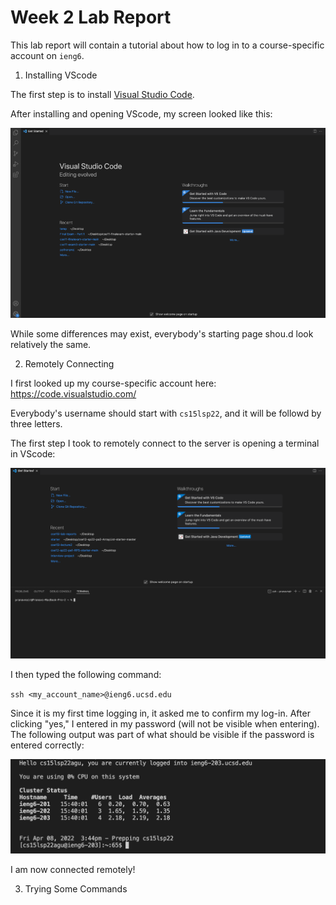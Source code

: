 # Week 2 Lab Report

This lab report will contain a tutorial about how to log in to a course-specific account on `ieng6`. 

1. Installing VScode

The first step is to install [Visual Studio Code](https://code.visualstudio.com/).

After installing and opening VScode, my screen looked like this:

![Image](ss1.png)

While some differences may exist, everybody's starting page shou.d look relatively the same. 

2. Remotely Connecting

I first looked up my course-specific account here:
https://code.visualstudio.com/

Everybody's username should start with `cs15lsp22`, and it will be followd by three letters.

The first step I took to remotely connect to the server is opening a terminal in VScode:

![Image](ss2.png)

I then typed the following command:

`ssh <my_account_name>@ieng6.ucsd.edu`

Since it is my first time logging in, it asked me to confirm my log-in. After clicking "yes," I entered in my password (will not be visible when entering). The following output was part of what should be visible if the password is entered correctly:

![Image](ss3.png)

I am now connected remotely!

3. Trying Some Commands


